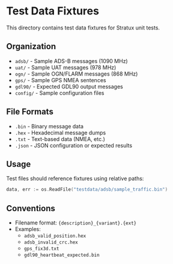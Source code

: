 # Test Data Fixtures

This directory contains test data fixtures for Stratux unit tests.

## Organization

- `adsb/` - Sample ADS-B messages (1090 MHz)
- `uat/` - Sample UAT messages (978 MHz)
- `ogn/` - Sample OGN/FLARM messages (868 MHz)
- `gps/` - Sample GPS NMEA sentences
- `gdl90/` - Expected GDL90 output messages
- `config/` - Sample configuration files

## File Formats

- `.bin` - Binary message data
- `.hex` - Hexadecimal message dumps
- `.txt` - Text-based data (NMEA, etc.)
- `.json` - JSON configuration or expected results

## Usage

Test files should reference fixtures using relative paths:

```go
data, err := os.ReadFile("testdata/adsb/sample_traffic.bin")
```

## Conventions

- Filename format: `{description}_{variant}.{ext}`
- Examples:
  - `adsb_valid_position.hex`
  - `adsb_invalid_crc.hex`
  - `gps_fix3d.txt`
  - `gdl90_heartbeat_expected.bin`
